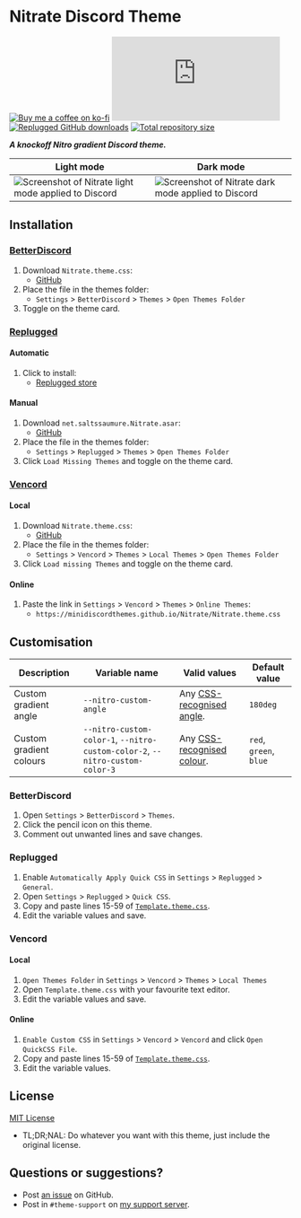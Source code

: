 [light]: https://user-images.githubusercontent.com/29710355/225917345-ab76e004-5fab-4f06-bd5e-a5ff007e82e9.png
[dark]: https://user-images.githubusercontent.com/29710355/225917696-9d29a4ea-f3b4-403c-8640-69e407ec5179.png

[css-color]:        https://developer.mozilla.org/en-US/docs/Web/CSS/color_value
[css-angle]:        https://developer.mozilla.org/en-US/docs/Web/CSS/angle
[discord]:          https://discord.gg/uy8nKQVatp

[BetterDiscord]:    https://betterdiscord.app/
[Replugged]:        https://replugged.dev/
[Vencord]:          https://github.com/Vendicated/Vencord

[shield-donate]:    https://img.shields.io/badge/Donate-ko--fi-orange?style=flat-square&logo=kofi&logoColor=orange
[ko-fi]:            https://ko-fi.com/saltssaumure "Buy me a coffee!"

[shield-bd-dl]:     https://img.shields.io/github/downloads/MiniDiscordThemes/Nitrate/Nitrate.theme.css?color=purple&label=Downloads&style=flat-square
[shield-asar-dl]:   https://img.shields.io/github/downloads/MiniDiscordThemes/Nitrate/net.saltssaumure.Nitrate.asar?color=purple&label=Downloads&style=flat-square
[shield-repo-size]: https://img.shields.io/github/repo-size/MiniDiscordThemes/Nitrate?label=Repository&style=flat-square "Total size"

[github]:           https://github.com/MiniDiscordThemes/Nitrate
[issues]:           https://github.com/MiniDiscordThemes/Nitrate/issues
[license]:          https://github.com/MiniDiscordThemes/Nitrate/blob/main/LICENSE
[.theme.css]:       https://github.com/MiniDiscordThemes/Nitrate/blob/main/Nitrate.theme.css

[release-bd]:       https://betterdiscord.app/theme/?id=000 "BetterDiscord store page"
[release-rp]:       https://replugged.dev/store/net.saltssaumure.Nitrate "Replugged store page"
[release-bd-gh]:    https://github.com/MiniDiscordThemes/Nitrate/releases/latest/download/Nitrate.theme.css "Get latest release"
[release-rp-gh]:    https://github.com/MiniDiscordThemes/Nitrate/releases/latest/download/net.saltssaumure.Nitrate.asar "Get latest release"

# Nitrate Discord Theme
[![Buy me a coffee on ko-fi][shield-donate]][ko-fi]
[![BetterDiscord GitHub downloads][shield-bd-dl]][release-bd-gh]
[![Replugged GitHub downloads][shield-asar-dl]][release-rp-gh]
[![Total repository size][shield-repo-size]][github]

***A knockoff Nitro gradient Discord theme.***

| Light mode                                                    | Dark mode                                                   |
| ------------------------------------------------------------- | ----------------------------------------------------------- |
| ![Screenshot of Nitrate light mode applied to Discord][light] | ![Screenshot of Nitrate dark mode applied to Discord][dark] |

## Installation

### [BetterDiscord][BetterDiscord]
1. Download `Nitrate.theme.css`:
    - [GitHub][release-bd-gh]
2. Place the file in the themes folder:
    - `Settings` > `BetterDiscord` > `Themes` > `Open Themes Folder`
3. Toggle on the theme card.

### [Replugged][Replugged]
#### Automatic
1. Click to install:
    - [Replugged store][release-rp]
#### Manual
1. Download `net.saltssaumure.Nitrate.asar`:
    - [GitHub][release-rp-gh]
2. Place the file in the themes folder:
    - `Settings` > `Replugged` > `Themes` > `Open Themes Folder`
3. Click `Load Missing Themes` and toggle on the theme card.

### [Vencord][Vencord]
#### Local
1. Download `Nitrate.theme.css`:
    - [GitHub][release-bd-gh]
2. Place the file in the themes folder:
    - `Settings` > `Vencord` > `Themes` > `Local Themes` > `Open Themes Folder`
3. Click `Load missing Themes` and toggle on the theme card.
#### Online
1. Paste the link in `Settings` > `Vencord` > `Themes` > `Online Themes`:
    - `https://minidiscordthemes.github.io/Nitrate/Nitrate.theme.css`

## Customisation

| Description             | Variable name                                                                | Valid values                            | Default value          |
| ----------------------- | ---------------------------------------------------------------------------- | --------------------------------------- | ---------------------- |
| Custom gradient angle   | `--nitro-custom-angle`                                                       | Any [CSS-recognised angle][css-angle].  | `180deg`               |
| Custom gradient colours | `--nitro-custom-color-1`, `--nitro-custom-color-2`, `--nitro-custom-color-3` | Any [CSS-recognised colour][css-color]. | `red`, `green`, `blue` |

### BetterDiscord
1. Open `Settings` > `BetterDiscord` > `Themes`.
2. Click the pencil icon on this theme.
3. Comment out unwanted lines and save changes.

### Replugged
1. Enable `Automatically Apply Quick CSS` in `Settings` > `Replugged` > `General`.
2. Open `Settings` > `Replugged` > `Quick CSS`.
3. Copy and paste lines 15-59 of [`Template.theme.css`][.theme.css].
4. Edit the variable values and save.

### Vencord
#### Local
1. `Open Themes Folder` in `Settings` > `Vencord` > `Themes` > `Local Themes`
2. Open `Template.theme.css` with your favourite text editor.
3. Edit the variable values and save.
#### Online
1. `Enable Custom CSS` in `Settings` > `Vencord` > `Vencord` and click `Open QuickCSS File`.
2. Copy and paste lines 15-59 of [`Template.theme.css`][.theme.css].
3. Edit the variable values.

## License
[MIT License][license]
- <span title="Too long; didn't read; not a lawyer">TL;DR;NAL</span>: Do whatever you want with this theme, just include the original license.

## Questions or suggestions?
- Post [an issue][issues] on GitHub.
- Post in `#theme-support` on [my support server][discord].
